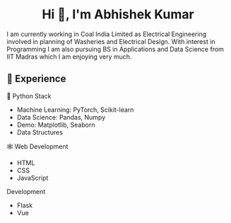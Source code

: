 <h1 align="center">Hi 👋, I'm Abhishek Kumar</h1>


I am currently working in Coal India Limited as Electrical Engineering involved in planning of Washeries and Electrical Design. With interest in Programming I am also pursuing BS in Applications and Data Science from IIT Madras which I am enjoying very much. 


## 🔨 Experience 

🐍 Python Stack
- Machine Learning: PyTorch, Scikit-learn
- Data Science: Pandas, Numpy
- Demo: Matplotlib, Seaborn
- Data Structures

🕸 Web Development
- HTML
- CSS
- JavaScript

Development
- Flask
- Vue


